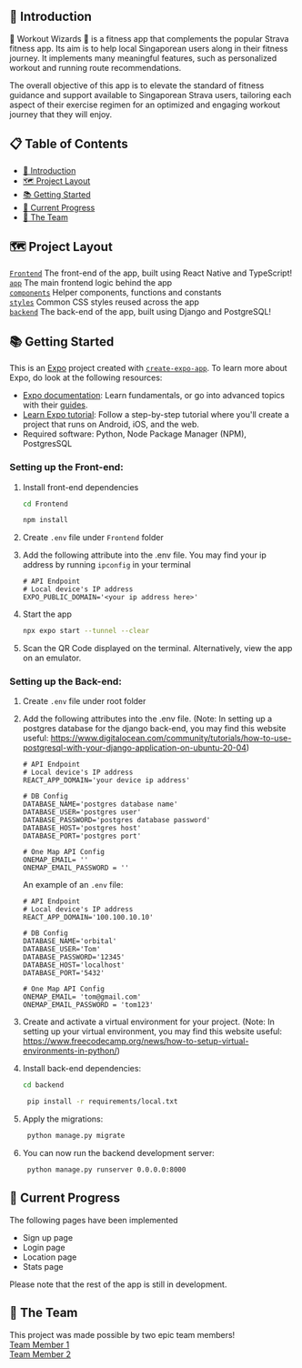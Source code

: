 ## 🌟 Introduction

🧙 Workout Wizards 🧙 is a fitness app that complements the popular Strava fitness app. Its aim is to help local Singaporean users along in their fitness journey. It implements many meaningful features, such as personalized workout and running route recommendations. <br> 

The overall objective of this app is to elevate the standard of fitness guidance and support available to Singaporean Strava users, tailoring each aspect of their exercise regimen for an optimized and engaging workout journey that they will enjoy.


## 📋 Table of Contents

- [🌟 Introduction](#-introduction)
- [🗺 Project Layout](#-project-layout)
- [📚 Getting Started](#-getting-started)
- [📅 Current Progress](#-current-progress)
- [💙 The Team](#-the-team)


## 🗺 Project Layout

[`Frontend`](https://github.com/NgZiXin/Orbital-6402/tree/main/Frontend) The front-end of the app, built using React Native and TypeScript!<br>
[`app`](https://github.com/NgZiXin/Orbital-6402/tree/main/Frontend/app) The main frontend logic behind the app <br>
[`components`](https://github.com/NgZiXin/Orbital-6402/tree/main/Frontend/components) Helper components, functions and constants <br>
[`styles`](https://github.com/NgZiXin/Orbital-6402/tree/main/Frontend/styles) Common CSS styles reused across the app <br> 
[`backend`](https://github.com/NgZiXin/Orbital-6402/tree/main/backend) The back-end of the app, built using Django and PostgreSQL! <br>


## 📚 Getting Started

This is an [Expo](https://expo.dev) project created with [`create-expo-app`](https://www.npmjs.com/package/create-expo-app). 
To learn more about Expo, do look at the following resources:
- [Expo documentation](https://docs.expo.dev/): Learn fundamentals, or go into advanced topics with their [guides](https://docs.expo.dev/guides).
- [Learn Expo tutorial](https://docs.expo.dev/tutorial/introduction/): Follow a step-by-step tutorial where you'll create a project that runs on Android, iOS, and the web.
- Required software: Python, Node Package Manager (NPM), PostgresSQL


### Setting up the Front-end:

1. Install front-end dependencies

     ```bash
   cd Frontend
   ```
   
   ```bash
   npm install
   ```

2. Create `.env` file under `Frontend` folder

3. Add the following attribute into the .env file. You may find your ip address by running `ipconfig` in your terminal 
   
   ```
   # API Endpoint
   # Local device's IP address
   EXPO_PUBLIC_DOMAIN='<your ip address here>'
   ```

4. Start the app 

     ```bash
   npx expo start --tunnel --clear 
   ```

5. Scan the QR Code displayed on the terminal. Alternatively, view the app on an emulator. <br>

### Setting up the Back-end:

1. Create `.env` file under root folder 

2. Add the following attributes into the .env file. (Note: In setting up a postgres database for the django back-end, you may find this website useful: https://www.digitalocean.com/community/tutorials/how-to-use-postgresql-with-your-django-application-on-ubuntu-20-04)

   ```
   # API Endpoint
   # Local device's IP address
   REACT_APP_DOMAIN='your device ip address'

   # DB Config
   DATABASE_NAME='postgres database name'
   DATABASE_USER='postgres user'
   DATABASE_PASSWORD='postgres database password'
   DATABASE_HOST='postgres host' 
   DATABASE_PORT='postgres port'

   # One Map API Config 
   ONEMAP_EMAIL= ''
   ONEMAP_EMAIL_PASSWORD = ''
   ```

   An example of an `.env` file:
   ```
   # API Endpoint
   # Local device's IP address
   REACT_APP_DOMAIN='100.100.10.10'

   # DB Config
   DATABASE_NAME='orbital'
   DATABASE_USER='Tom'
   DATABASE_PASSWORD='12345'
   DATABASE_HOST='localhost' 
   DATABASE_PORT='5432'

   # One Map API Config 
   ONEMAP_EMAIL= 'tom@gmail.com'
   ONEMAP_EMAIL_PASSWORD = 'tom123' 
   ```

3. Create and activate a virtual environment for your project. (Note: In setting up your virtual environment, you may find this website useful: https://www.freecodecamp.org/news/how-to-setup-virtual-environments-in-python/)
    
4. Install back-end dependencies:

    ```bash
   cd backend
   ```

   ```bash
    pip install -r requirements/local.txt
   ```
   
5. Apply the migrations:

   ```bash
    python manage.py migrate
   ```
   
6. You can now run the backend development server:

   ```bash
    python manage.py runserver 0.0.0.0:8000
   ```

## 📅 Current Progress
The following pages have been implemented
- Sign up page
- Login page
- Location page
- Stats page 

Please note that the rest of the app is still in development.
    
## 💙 The Team

This project was made possible by two epic team members! <br> 
[Team Member 1](https://github.com/NgZiXin) <br>
[Team Member 2](https://github.com/YangQF2002) 

